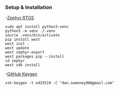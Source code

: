 ### Setup & Installation

-[Zephyr RTOS](https://docs.zephyrproject.org/latest/develop/getting_started/index.html)

```
sudo apt install python3-venv
python3 -m venv ./.venv
source .venv/bin/activate
pip install west
west init .
west update
west zephyr-export
west packages pip --install
cd zephyr
west sdk install
```

-[GitHub Keygen](https://docs.github.com/en/authentication/connecting-to-github-with-ssh/generating-a-new-ssh-key-and-adding-it-to-the-ssh-agent)

```
ssh-keygen -t ed25519 -C "dan.sweeney90@gmail.com"
```